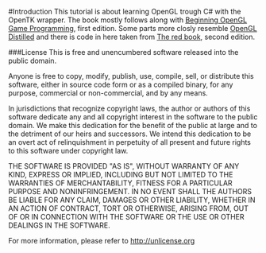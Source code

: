 #Introduction
This tutorial is about learning OpenGL trough C# with the OpenTK wrapper. The book mostly follows along with [Beginning OpenGL Game Programming](http://www.amazon.com/Beginning-OpenGL-Game-Programming-Astle/dp/1592003699/ref=sr_1_2?s=books&ie=UTF8&qid=1453020847&sr=1-2&keywords=Beginning+OpenGL+Game+Programming), first edition. Some parts more closly resemble [OpenGL Distilled](http://www.amazon.com/OpenGL-Distilled-Paul-Martz/dp/0321336798) and there is code in here taken from [The red book](http://www.amazon.com/OpenGL-Programming-Guide-Official-Learning/dp/0321773039/ref=sr_1_1?s=books&ie=UTF8&qid=1453020928&sr=1-1&keywords=opengl+programming+guide), second edition.

###License
This is free and unencumbered software released into the public domain.

Anyone is free to copy, modify, publish, use, compile, sell, or
distribute this software, either in source code form or as a compiled
binary, for any purpose, commercial or non-commercial, and by any
means.

In jurisdictions that recognize copyright laws, the author or authors
of this software dedicate any and all copyright interest in the
software to the public domain. We make this dedication for the benefit
of the public at large and to the detriment of our heirs and
successors. We intend this dedication to be an overt act of
relinquishment in perpetuity of all present and future rights to this
software under copyright law.

THE SOFTWARE IS PROVIDED "AS IS", WITHOUT WARRANTY OF ANY KIND,
EXPRESS OR IMPLIED, INCLUDING BUT NOT LIMITED TO THE WARRANTIES OF
MERCHANTABILITY, FITNESS FOR A PARTICULAR PURPOSE AND NONINFRINGEMENT.
IN NO EVENT SHALL THE AUTHORS BE LIABLE FOR ANY CLAIM, DAMAGES OR
OTHER LIABILITY, WHETHER IN AN ACTION OF CONTRACT, TORT OR OTHERWISE,
ARISING FROM, OUT OF OR IN CONNECTION WITH THE SOFTWARE OR THE USE OR
OTHER DEALINGS IN THE SOFTWARE.

For more information, please refer to <http://unlicense.org>

